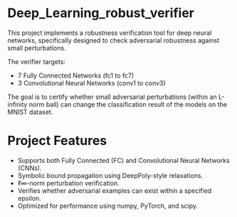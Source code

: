 # Deep_Learning_robust_verifier
This project implements a robustness verification tool for deep neural networks, specifically designed to check adversarial robustness against small perturbations.

The verifier targets:
- 7 Fully Connected Networks (fc1 to fc7)
- 3 Convolutional Neural Networks (conv1 to conv3)

The goal is to certify whether small adversarial perturbations (within an L-infinity norm ball) can change the classification result of the models on the MNIST dataset.

# Project Features
- Supports both Fully Connected (FC) and Convolutional Neural Networks (CNNs).
- Symbolic bound propagation using DeepPoly-style relaxations.
- ℓ∞-norm perturbation verification.
- Verifies whether adversarial examples can exist within a specified epsilon.
- Optimized for performance using numpy, PyTorch, and scipy.

